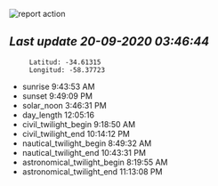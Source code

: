 ![report action](https://github.com/matiasz8/actions-for-reports/workflows/report%20action/badge.svg?branch=develop) 


## *****Last update 20-09-2020 03:46:44*****



		 Latitud: -34.61315
		 Longitud: -58.37723

 - sunrise 	 9:43:53 AM
 - sunset 	 9:49:09 PM
 - solar_noon 	 3:46:31 PM
 - day_length 	 12:05:16
 - civil_twilight_begin 	 9:18:50 AM
 - civil_twilight_end 	 10:14:12 PM
 - nautical_twilight_begin 	 8:49:32 AM
 - nautical_twilight_end 	 10:43:31 PM
 - astronomical_twilight_begin 	 8:19:55 AM
 - astronomical_twilight_end 	 11:13:08 PM
